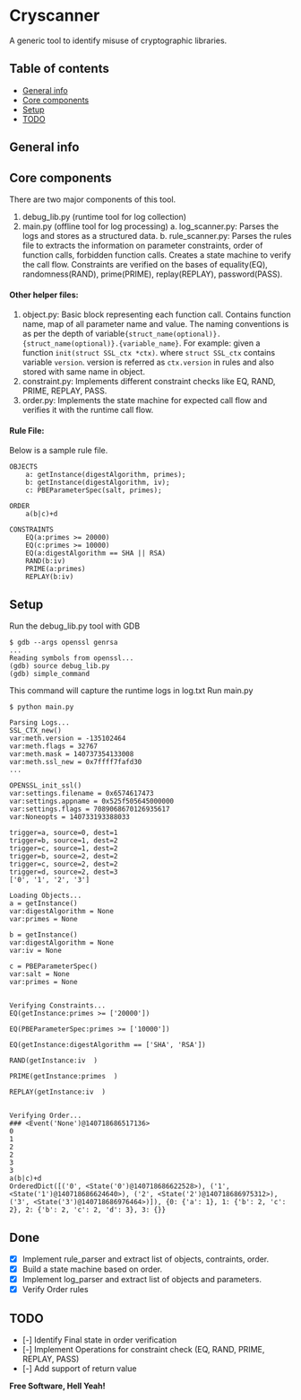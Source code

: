 # Cryscanner
A generic tool to identify misuse of cryptographic libraries.

## Table of contents
* [General info](#general-info)
* [Core components](#core-components)
* [Setup](#setup)
* [TODO](#todo)

## General info

## Core components
There are two major components of this tool.
1. debug_lib.py (runtime tool for log collection)
2. main.py (offline tool for log processing)
a. log_scanner.py: Parses the logs and stores as a structured data.
b. rule_scanner.py: Parses the rules file to extracts the information on parameter constraints, order of function calls, forbidden function calls. Creates a state machine to verify the call flow. Constraints are verified on the bases of equality(EQ), randomness(RAND), prime(PRIME), replay(REPLAY), password(PASS).

#### Other helper files:
1. object.py: Basic block representing each function call. Contains function name, map of all parameter name and value. The naming conventions is as per the depth of variable```{struct_name(optional)}.{struct_name(optional)}.{variable_name}```. For example: given a function ```init(struct SSL_ctx *ctx)```. where ```struct SSL_ctx``` contains variable ```version```. version is referred as ```ctx.version``` in rules and also stored with same name in object.
2. constraint.py: Implements different constraint checks like EQ, RAND, PRIME, REPLAY, PASS.
3. order.py: Implements the state machine for expected call flow and verifies it with the runtime call flow.

#### Rule File:
Below is a sample rule file.
```
OBJECTS
	a: getInstance(digestAlgorithm, primes);
	b: getInstance(digestAlgorithm, iv);
	c: PBEParameterSpec(salt, primes);

ORDER
	a(b|c)+d

CONSTRAINTS
	EQ(a:primes >= 20000)
	EQ(c:primes >= 10000)
	EQ(a:digestAlgorithm == SHA || RSA)
	RAND(b:iv)
	PRIME(a:primes)
	REPLAY(b:iv)
```

## Setup
Run the debug_lib.py tool with GDB
```
$ gdb --args openssl genrsa
...
Reading symbols from openssl...
(gdb) source debug_lib.py 
(gdb) simple_command
```
This command will capture the runtime logs in log.txt
Run main.py
```
$ python main.py 

Parsing Logs...
SSL_CTX_new()
var:meth.version = -135102464
var:meth.flags = 32767
var:meth.mask = 140737354133008
var:meth.ssl_new = 0x7ffff7fafd30
...

OPENSSL_init_ssl()
var:settings.filename = 0x6574617473
var:settings.appname = 0x525f505645000000
var:settings.flags = 7089068670126935617
var:Noneopts = 140733193388033

trigger=a, source=0, dest=1
trigger=b, source=1, dest=2
trigger=c, source=1, dest=2
trigger=b, source=2, dest=2
trigger=c, source=2, dest=2
trigger=d, source=2, dest=3
['0', '1', '2', '3']

Loading Objects...
a = getInstance()
var:digestAlgorithm = None
var:primes = None

b = getInstance()
var:digestAlgorithm = None
var:iv = None

c = PBEParameterSpec()
var:salt = None
var:primes = None


Verifying Constraints...
EQ(getInstance:primes >= ['20000'])

EQ(PBEParameterSpec:primes >= ['10000'])

EQ(getInstance:digestAlgorithm == ['SHA', 'RSA'])

RAND(getInstance:iv  )

PRIME(getInstance:primes  )

REPLAY(getInstance:iv  )


Verifying Order...
### <Event('None')@140718686517136>
0
1
2
2
3
3
a(b|c)+d
OrderedDict([('0', <State('0')@140718686622528>), ('1', <State('1')@140718686624640>), ('2', <State('2')@140718686975312>), ('3', <State('3')@140718686976464>)]), {0: {'a': 1}, 1: {'b': 2, 'c': 2}, 2: {'b': 2, 'c': 2, 'd': 3}, 3: {}}

```

## Done
- [x] Implement rule_parser and extract list of objects, contraints, order.
- [x] Build a state machine based on order.
- [x] Implement log_parser and extract list of objects and parameters.
- [x] Verify Order rules
## TODO
- [-] Identify Final state in order verification
- [-] Implement Operations for constraint check (EQ, RAND, PRIME, REPLAY, PASS)
- [-] Add support of return value

**Free Software, Hell Yeah!**

